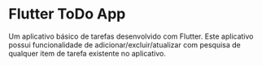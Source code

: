 # Flutter ToDo App
Um aplicativo básico de tarefas desenvolvido com Flutter. Este aplicativo possui funcionalidade de adicionar/excluir/atualizar com pesquisa de qualquer item de tarefa existente no aplicativo.
